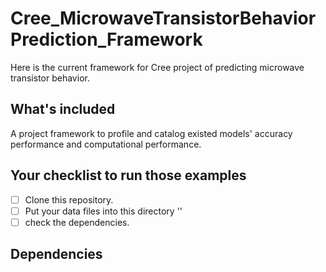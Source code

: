 # Cree_MicrowaveTransistorBehaviorPrediction_Framework
Here is the current framework for Cree project of predicting microwave transistor behavior.


## What's included
A project framework to profile and catalog existed models' accuracy performance and computational performance.

## Your checklist to run those examples
- [ ] Clone this repository.
- [ ] Put your data files into this directory ''
- [ ] check the dependencies.

## Dependencies

